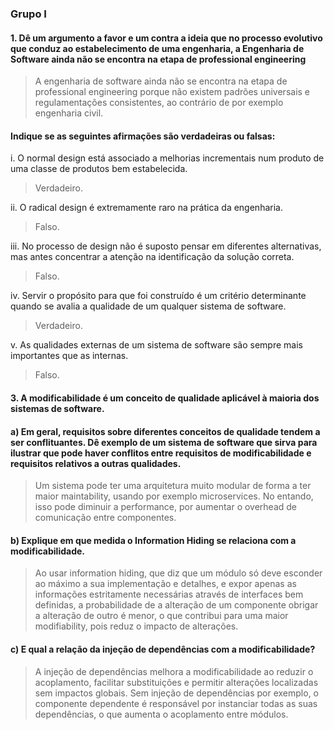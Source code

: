 ### Grupo I
#### 1. Dê um argumento a favor e um contra a ideia que no processo evolutivo que conduz ao estabelecimento de uma engenharia, a Engenharia de Software ainda não se encontra na etapa de professional engineering

> A engenharia de software ainda não se encontra na etapa de professional engineering porque não existem padrões universais e regulamentações consistentes, ao contrário de por exemplo engenharia civil.

#### Indique se as seguintes afirmações são verdadeiras ou falsas:

i. O normal design está associado a melhorias incrementais num produto de uma classe de produtos bem estabelecida.

> Verdadeiro.

ii. O radical design é extremamente raro na prática da engenharia. 

> Falso.

iii. No processo de design não é suposto pensar em diferentes alternativas, mas antes concentrar a atenção na identificação da solução correta. 

> Falso.

iv. Servir o propósito para que foi construído é um critério determinante quando se avalia a qualidade de um qualquer sistema de software.

> Verdadeiro.

v. As qualidades externas de um sistema de software são sempre mais importantes que as internas.

> Falso.

#### 3. A modificabilidade é um conceito de qualidade aplicável à maioria dos sistemas de software.

#### a) Em geral, requisitos sobre diferentes conceitos de qualidade tendem a ser conflituantes. Dê exemplo de um sistema de software que sirva para ilustrar que pode haver conflitos entre requisitos de modificabilidade e requisitos relativos a outras qualidades.

> Um sistema pode ter uma arquitetura muito modular de forma a ter maior maintability, usando por exemplo microservices. No entando, isso pode diminuir a performance, por aumentar o overhead de comunicação entre componentes. 

#### b) Explique em que medida o Information Hiding se relaciona com a modificabilidade.

> Ao usar information hiding, que diz que um módulo só deve esconder ao máximo a sua implementação e detalhes, e expor apenas as informações estritamente necessárias através de interfaces bem definidas, a probabilidade de a alteração de um componente obrigar a alteração de outro é menor, o que contribui para uma maior modifiability, pois reduz o impacto de alterações.

#### c) E qual a relação da injeção de dependências com a modificabilidade?

> A injeção de dependências melhora a modificabilidade ao reduzir o acoplamento, facilitar substituições e permitir alterações localizadas sem impactos globais. Sem injeção de dependências por exemplo, o componente dependente é responsável por instanciar todas as suas dependências, o que aumenta o acoplamento entre módulos.

